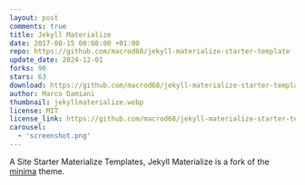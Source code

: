 ```yaml
---
layout: post
comments: true
title: Jekyll Materialize
date: 2017-08-15 00:08:00 +01:00
repo: https://github.com/macrod68/jekyll-materialize-starter-template
update_date: 2024-12-01
forks: 90
stars: 63
download: https://github.com/macrod68/jekyll-materialize-starter-template/archive/master.zip
author: Marco Damiani
thumbnail: jekyllmaterialize.webp
license: MIT
license_link: https://github.com/macrod68/jekyll-materialize-starter-template/blob/master/LICENSE.txt
carousel:
  - 'screenshot.png'
---
```


A Site Starter Materialize Templates, Jekyll Materialize is a fork of the [minima][1] theme.

[1]:https://github.com/jekyll/minima
